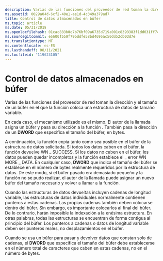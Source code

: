 ```yaml
---
description: Varias de las funciones del proveedor de red toman la dirección y el tamaño de un búfer en el que la función coloca una estructura de datos de tamaño variable.
ms.assetid: 0029a04d-6cf2-40e1-ae1d-4c349a379ad7
title: Control de datos almacenados en búfer
ms.topic: article
ms.date: 05/31/2018
ms.openlocfilehash: 01cac833b0c7b76bf09a6735d719a001c8393383f1dd031ff741900a1c9dcf2c
ms.sourcegitcommit: e6600f550f79bddfe58bd4696ac50dd52cb03d7e
ms.translationtype: MT
ms.contentlocale: es-ES
ms.lasthandoff: 08/11/2021
ms.locfileid: "119623105"
---
```

# <a name="handling-buffered-data"></a>Control de datos almacenados en búfer

Varias de las funciones del proveedor de red toman la dirección y el tamaño de un búfer en el que la función coloca una estructura de datos de tamaño variable.

En cada caso, el mecanismo utilizado es el mismo. El autor de la llamada asigna un búfer y pasa su dirección a la función . También pasa la dirección de un **DWORD** que especifica el tamaño del búfer, en bytes.

A continuación, la función copia tanto como sea posible en el búfer de la estructura de datos solicitada. Si todos los datos caben en el búfer, la función devuelve WN \_ SUCCESS. Si los datos no caben en el búfer, los datos pueden quedar incompletos y la función establece el \_ error WN MORE \_ DATA. En cualquier caso, **DWORD** que indica el tamaño del búfer se establece en el número de bytes realmente requeridos por la estructura de datos. De este modo, si el búfer pasado era demasiado pequeño y la función no se pudo realizar, el autor de la llamada puede asignar un nuevo búfer del tamaño necesario y volver a llamar a la función.

Cuando las estructuras de datos devueltas incluyen cadenas de longitud variable, las estructuras de datos individuales normalmente contienen punteros a estas cadenas. Las propias cadenas también deben colocarse dentro del búfer. Sin embargo, es importante colocarlos al final del búfer. De lo contrario, harán imposible la indexación a la enésima estructura. En otras palabras, todas las estructuras se encuentran de forma contigua al principio del búfer. Los punteros a cadenas o datos de longitud variable deben ser punteros reales, no desplazamientos en el búfer.

Cuando se usa un búfer para pasar y devolver datos que constan solo de cadenas, el **DWORD** que especifica el tamaño del búfer debe establecerse en el número total de caracteres que caben en estas cadenas, no en el número de bytes.

 

 



